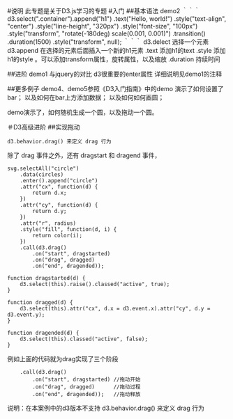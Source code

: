 #说明
此专题是关于D3.js学习的专题
#入门
##基本语法
demo2
｀｀｀
d3.select(".container").append("h1")
    .text("Hello, world!")
    .style("text-align", "center")
    .style("line-height", "320px")
    .style("font-size", "100px")
    .style("transform", "rotate(-180deg) scale(0.001, 0.001)")
  .transition()
    .duration(1500)
    .style("transform", null);
｀｀｀
d3.delect 选择一个元素
d3.append 在选择的元素后面插入一个新的h1元素
  .text   添加h1的text 
  .style  添加h1的style
  。可以添加transform属性，旋转属性，以及缩放
  .duration 持续时间

##进阶
demo1
与jquery的对比
d3很重要的enter属性
详细说明见demo1的注释

##更多例子
demo4、demo5参照《D3入门指南》中的demo
演示了如何设置了bar；
以及如何在bar上方添加数据；
以及如何如何画圆；

demo演示了，如何随机生成一个圆，以及拖动一个圆。

＃D3高级进阶
##实现拖动
```
d3.behavior.drag() 来定义 drag 行为
```
除了 drag 事件之外，还有 dragstart 和 dragend 事件，
```
svg.selectAll("circle")
    .data(circles)
    .enter().append("circle")
    .attr("cx", function(d) {
        return d.x;
    })
    .attr("cy", function(d) {
        return d.y;
    })
    .attr("r", radius)
    .style("fill", function(d, i) {
        return color(i);
    })
    .call(d3.drag()
        .on("start", dragstarted)
        .on("drag", dragged)
        .on("end", dragended));

function dragstarted(d) {
    d3.select(this).raise().classed("active", true);
}

function dragged(d) {
    d3.select(this).attr("cx", d.x = d3.event.x).attr("cy", d.y = d3.event.y);
}

function dragended(d) {
    d3.select(this).classed("active", false);
}
```
例如上面的代码就为drag实现了三个阶段
```
    .call(d3.drag()
        .on("start", dragstarted) //拖动开始
        .on("drag", dragged)      //拖动过程
        .on("end", dragended));   //拖动释放
```
说明：在本案例中的d3版本不支持 d3.behavior.drag() 来定义 drag 行为


